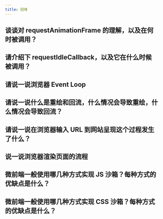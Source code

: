 ```yaml
---
title: 困难
---
```


## 谈谈对 requestAnimationFrame 的理解，以及在何时被调用？

<Answer>

</Answer>


## 请介绍下 requestIdleCallback，以及它在什么时候被调用？

<Answer>

</Answer>

## 请说一说浏览器 Event Loop

<Answer>

</Answer>

## 请说一说什么是重绘和回流，什么情况会导致重绘，什么情况会导致回流？

<Answer>

</Answer>

## 请说一说在浏览器输入 URL 到网站呈现这个过程发生了什么？

<Answer>

</Answer>

## 说一说浏览器渲染页面的流程

<Answer>

</Answer>

## 微前端一般使用哪几种方式实现 JS 沙箱？每种方式的优缺点是什么？

<Answer>

</Answer>

## 微前端一般使用哪几种方式实现 CSS 沙箱？每种方式的优缺点是什么？

<Answer>

</Answer>
